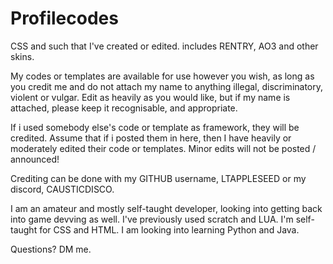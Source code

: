 # Profilecodes
CSS and such that I've created or edited. includes RENTRY, AO3 and other skins.

My codes or templates are available for use however you wish, as long as you credit me and do not attach my name to anything illegal, discriminatory, violent or vulgar. Edit as heavily as you would like, but if my name is attached, please keep it recognisable, and appropriate. 

If i used somebody else's code or template as framework, they will be credited. Assume that if i posted them in here, then I have heavily or moderately edited their code or templates. Minor edits will not be posted / announced!

Crediting can be done with my GITHUB username, LTAPPLESEED or my discord, CAUSTICDISCO.

I am an amateur and mostly self-taught developer, looking into getting back into game devving as well. I've previously used scratch and LUA. I'm self-taught for CSS and HTML. I am looking into learning Python and Java.

Questions? DM me.
